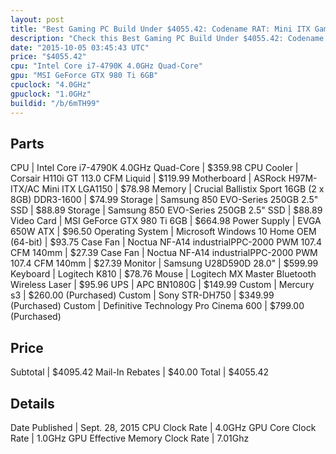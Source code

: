 ```yaml
---
layout: post
title: "Best Gaming PC Build Under $4055.42: Codename RAT: Mini ITX Gaming/Workstation Build"
description: "Check this Best Gaming PC Build Under $4055.42: Codename RAT: Mini ITX Gaming/Workstation Build. CPU: Intel Core i7-4790K 4.0GHz Quad-Core, CPU Cooler: Corsair H110i GT 11"
date: "2015-10-05 03:45:43 UTC"
price: "$4055.42"
cpu: "Intel Core i7-4790K 4.0GHz Quad-Core"
gpu: "MSI GeForce GTX 980 Ti 6GB"
cpuclock: "4.0GHz"
gpuclock: "1.0GHz"
buildid: "/b/6mTH99"
---
```


## Parts

CPU | Intel Core i7-4790K 4.0GHz Quad-Core | $359.98
CPU Cooler | Corsair H110i GT 113.0 CFM Liquid | $119.99
Motherboard | ASRock H97M-ITX/AC Mini ITX LGA1150 | $78.98
Memory | Crucial Ballistix Sport 16GB (2 x 8GB) DDR3-1600 | $74.99
Storage | Samsung 850 EVO-Series 250GB 2.5" SSD | $88.89
Storage | Samsung 850 EVO-Series 250GB 2.5" SSD | $88.89
Video Card | MSI GeForce GTX 980 Ti 6GB | $664.98
Power Supply | EVGA 650W ATX | $96.50
Operating System | Microsoft Windows 10 Home OEM (64-bit) | $93.75
Case Fan | Noctua NF-A14 industrialPPC-2000 PWM 107.4 CFM 140mm | $27.39
Case Fan | Noctua NF-A14 industrialPPC-2000 PWM 107.4 CFM 140mm | $27.39
Monitor | Samsung U28D590D 28.0" | $599.99
Keyboard | Logitech K810 | $78.76
Mouse | Logitech MX Master Bluetooth Wireless Laser | $95.96
UPS | APC BN1080G | $149.99
Custom | Mercury s3 | $260.00 (Purchased)
Custom | Sony STR-DH750 | $349.99 (Purchased)
Custom | Definitive Technology Pro Cinema 600 | $799.00 (Purchased)

## Price

Subtotal | $4095.42
Mail-In Rebates | $40.00
Total | $4055.42

## Details

Date Published | Sept. 28, 2015
CPU Clock Rate | 4.0GHz
GPU Core Clock Rate | 1.0GHz
GPU Effective Memory Clock Rate | 7.01Ghz